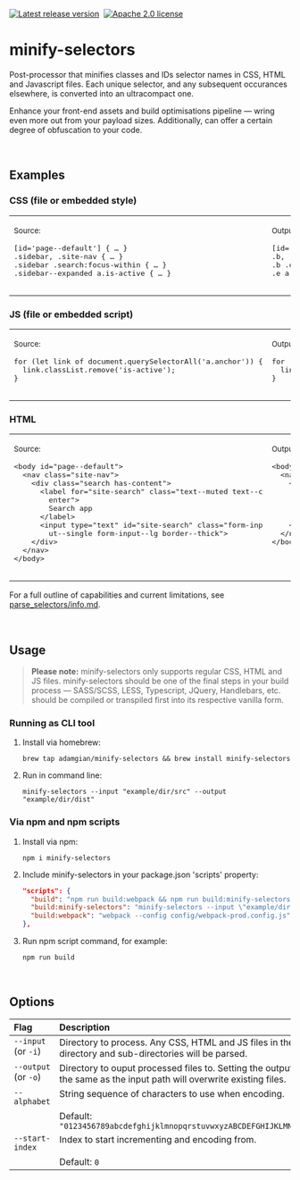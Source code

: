[1]: https://github.com/adamgian/minify-selectors/releases/latest
[2]: https://img.shields.io/npm/v/minify-selectors?color=blue&label=Latest%20release
[3]: https://www.apache.org/licenses/LICENSE-2.0
[4]: https://img.shields.io/badge/License-Apache%202.0-green.svg

[![Latest release version][2]][1]
&nbsp;[![Apache 2.0 license][4]][3]




# minify-selectors

Post-processor that minifies classes and IDs selector names in CSS, HTML and Javascript files. Each unique selector, and any subsequent occurances elsewhere, is converted into an ultracompact one.

Enhance your front-end assets and build optimisations pipeline — wring even more out from your payload sizes. Additionally, can offer a certain degree of obfuscation to your code.

<br>




## Examples

### CSS (file or embedded style)

<table>
	<tr><td><p><sub>Source:</sub></p>
		<pre lang="scss">
[id='page--default'] { … }                               ‎
.sidebar, .site-nav { … }
.sidebar .search:focus-within { … }
.sidebar--expanded a.is-active { … }
		</pre>
	</td><td><p><sub>Output:</sub></p>
		<pre lang="scss">
[id='a'], { … }                                          ‎
.b, .c { … }
.b .d:focus-within { … }
.e a.f { … }
		</pre>
	</td></tr>
</table>


### JS (file or embedded script)

<table>
	<tr><td><p><sub>Source:</sub></p>
		<pre lang="js">
for (let link of document.querySelectorAll('a.anchor')) {‎
  link.classList.remove('is-active');
}
		</pre>
	</td><td><p><sub>Output:</sub></p>
		<pre lang="js">
for (let link of document.querySelectorAll('a.Bd')) {    ‎
  link.classList.remove('f');
}
		</pre>
	</td></tr>
</table>


### HTML

<table>
	<tr><td><p><sub>Source:</sub></p>
		<pre lang="html">
&lt;body id="page--default">
  &lt;nav class="site-nav">
    &lt;div class="search has-content">
      &lt;label for="site-search" class="text--muted text--c
        enter">
        Search app
      &lt;/label>
      &lt;input type="text" id="site-search" class="form-inp
        ut--single form-input--lg border--thick">
    &lt;/div>
  &lt;/nav>
&lt;/body>
		</pre>
	</td><td valign="top"><p><sub>Output:</sub></p>
		<pre lang="html">
&lt;body id="a">                                            ‎
  &lt;nav class="c">
    &lt;div class="d a1">
      &lt;label for="y" class="F j">
        Search app
      &lt;/label>
      &lt;input type="text" id="y" class="A9 t Av">
    &lt;/div>
  &lt;/nav>
&lt;/body>
		</pre>
	</td></tr>
</table>

For a full outline of capabilities and current limitations, see [parse_selectors/info.md](crates/parse_selectors/info.md).

<br>




## Usage

> **Please note:**
minify-selectors only supports regular CSS, HTML and JS files. minify-selectors should be one of the final steps in your build process — SASS/SCSS, LESS, Typescript, JQuery, Handlebars, etc. should be compiled or transpiled first into its respective vanilla form.

### Running as CLI tool

1. Install via homebrew:
	```shell
	brew tap adamgian/minify-selectors && brew install minify-selectors
	```

2. Run in command line:
	```shell
	minify-selectors --input "example/dir/src" --output "example/dir/dist"
	```

### Via npm and npm scripts

1. Install via npm:
	```shell
	npm i minify-selectors
	```

2. Include minify-selectors in your package.json 'scripts' property:
	```json
	"scripts": {
	  "build": "npm run build:webpack && npm run build:minify-selectors",
	  "build:minify-selectors": "minify-selectors --input \"example/dir/src/\" --output \"example/dir/dist/\"",
	  "build:webpack": "webpack --config config/webpack-prod.config.js"
	},
	```

2. Run npm script command, for example:
	```shell
	npm run build
	```

<br>





## Options

<table>
	<thead>
		<tr>
			<th align="left" width="165">Flag</th>
			<th align="left">Description</th>
		</tr>
	</thead>
	<tbody>
		<tr>
			<td valign="top">
				<code lang="shell">--input</code> (or <code lang="shell">-i</code>)
			</td>
			<td>
				Directory to process. Any CSS, HTML and JS files in the given directory and sub-directories will be parsed.
			</td>
		</tr>
		<tr>
			<td valign="top">
				<code lang="shell">--output</code> (or <code lang="shell">-o</code>)
			</td>
			<td>
				Directory to ouput processed files to. Setting the output path to be the same as the input path will overwrite existing files.
			</td>
		</tr>
		<tr>
			<td valign="top">
				<code lang="shell">--alphabet</code>
			</td>
			<td>
				String sequence of characters to use when encoding.
				<br><br>Default: <code>"0123456789abcdefghijklmnopqrstuvwxyzABCDEFGHIJKLMNOPQRSTUVWXYZ"</code>
			</td>
		</tr>
		<tr>
			<td valign="top">
				<code lang="shell">--start-index</code>
			</td>
			<td>
				Index to start incrementing and encoding from.
				<br><br>Default: <code>0</code>
			</td>
		</tr>
	</tbody>
</table>
